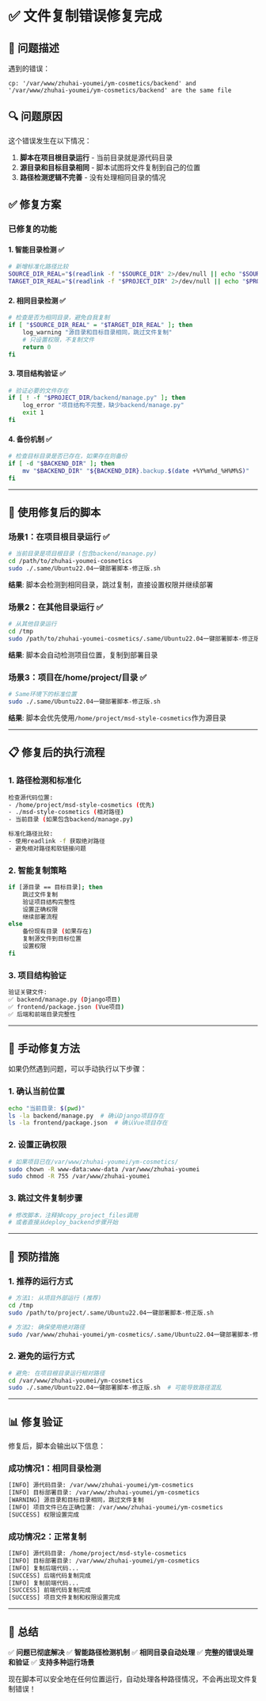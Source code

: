 # ✅ 文件复制错误修复完成

## 🚨 问题描述

遇到的错误：
```
cp: '/var/www/zhuhai-youmei/ym-cosmetics/backend' and '/var/www/zhuhai-youmei/ym-cosmetics/backend' are the same file
```

## 🔍 问题原因

这个错误发生在以下情况：
1. **脚本在项目根目录运行** - 当前目录就是源代码目录
2. **源目录和目标目录相同** - 脚本试图将文件复制到自己的位置
3. **路径检测逻辑不完善** - 没有处理相同目录的情况

## ✅ 修复方案

### 已修复的功能

#### 1. **智能目录检测** ✅
```bash
# 新增标准化路径比较
SOURCE_DIR_REAL="$(readlink -f "$SOURCE_DIR" 2>/dev/null || echo "$SOURCE_DIR")"
TARGET_DIR_REAL="$(readlink -f "$PROJECT_DIR" 2>/dev/null || echo "$PROJECT_DIR")"
```

#### 2. **相同目录检测** ✅
```bash
# 检查是否为相同目录，避免自我复制
if [ "$SOURCE_DIR_REAL" = "$TARGET_DIR_REAL" ]; then
    log_warning "源目录和目标目录相同，跳过文件复制"
    # 只设置权限，不复制文件
    return 0
fi
```

#### 3. **项目结构验证** ✅
```bash
# 验证必要的文件存在
if [ ! -f "$PROJECT_DIR/backend/manage.py" ]; then
    log_error "项目结构不完整，缺少backend/manage.py"
    exit 1
fi
```

#### 4. **备份机制** ✅
```bash
# 检查目标目录是否已存在，如果存在则备份
if [ -d "$BACKEND_DIR" ]; then
    mv "$BACKEND_DIR" "${BACKEND_DIR}.backup.$(date +%Y%m%d_%H%M%S)"
fi
```

---

## 🚀 使用修复后的脚本

### 场景1：在项目根目录运行 ✅
```bash
# 当前目录是项目根目录 (包含backend/manage.py)
cd /path/to/zhuhai-youmei-cosmetics
sudo ./.same/Ubuntu22.04一键部署脚本-修正版.sh
```
**结果**: 脚本会检测到相同目录，跳过复制，直接设置权限并继续部署

### 场景2：在其他目录运行 ✅
```bash
# 从其他目录运行
cd /tmp
sudo /path/to/zhuhai-youmei-cosmetics/.same/Ubuntu22.04一键部署脚本-修正版.sh
```
**结果**: 脚本会自动检测项目位置，复制到部署目录

### 场景3：项目在/home/project/目录 ✅
```bash
# Same环境下的标准位置
sudo ./.same/Ubuntu22.04一键部署脚本-修正版.sh
```
**结果**: 脚本会优先使用`/home/project/msd-style-cosmetics`作为源目录

---

## 📋 修复后的执行流程

### 1. **路径检测和标准化**
```bash
检查源代码位置:
- /home/project/msd-style-cosmetics (优先)
- ./msd-style-cosmetics (相对路径)
- 当前目录 (如果包含backend/manage.py)

标准化路径比较:
- 使用readlink -f 获取绝对路径
- 避免相对路径和软链接问题
```

### 2. **智能复制策略**
```bash
if [源目录 == 目标目录]; then
    跳过文件复制
    验证项目结构完整性
    设置正确权限
    继续部署流程
else
    备份现有目录 (如果存在)
    复制源文件到目标位置
    设置权限
fi
```

### 3. **项目结构验证**
```bash
验证关键文件:
✅ backend/manage.py (Django项目)
✅ frontend/package.json (Vue项目)
✅ 后端和前端目录完整性
```

---

## 🔧 手动修复方法

如果仍然遇到问题，可以手动执行以下步骤：

### 1. **确认当前位置**
```bash
echo "当前目录: $(pwd)"
ls -la backend/manage.py  # 确认Django项目存在
ls -la frontend/package.json  # 确认Vue项目存在
```

### 2. **设置正确权限**
```bash
# 如果项目已在/var/www/zhuhai-youmei/ym-cosmetics/
sudo chown -R www-data:www-data /var/www/zhuhai-youmei
sudo chmod -R 755 /var/www/zhuhai-youmei
```

### 3. **跳过文件复制步骤**
```bash
# 修改脚本，注释掉copy_project_files调用
# 或者直接从deploy_backend步骤开始
```

---

## 🎯 预防措施

### 1. **推荐的运行方式**
```bash
# 方法1: 从项目外部运行 (推荐)
cd /tmp
sudo /path/to/project/.same/Ubuntu22.04一键部署脚本-修正版.sh

# 方法2: 确保使用绝对路径
sudo /var/www/zhuhai-youmei/ym-cosmetics/.same/Ubuntu22.04一键部署脚本-修正版.sh
```

### 2. **避免的运行方式**
```bash
# 避免: 在项目根目录运行相对路径
cd /var/www/zhuhai-youmei/ym-cosmetics
sudo ./.same/Ubuntu22.04一键部署脚本-修正版.sh  # 可能导致路径混乱
```

---

## 📊 修复验证

修复后，脚本会输出以下信息：

### 成功情况1：相同目录检测
```bash
[INFO] 源代码目录: /var/www/zhuhai-youmei/ym-cosmetics
[INFO] 目标部署目录: /var/www/zhuhai-youmei/ym-cosmetics
[WARNING] 源目录和目标目录相同，跳过文件复制
[INFO] 项目文件已在正确位置: /var/www/zhuhai-youmei/ym-cosmetics
[SUCCESS] 权限设置完成
```

### 成功情况2：正常复制
```bash
[INFO] 源代码目录: /home/project/msd-style-cosmetics
[INFO] 目标部署目录: /var/www/zhuhai-youmei/ym-cosmetics
[INFO] 复制后端代码...
[SUCCESS] 后端代码复制完成
[INFO] 复制前端代码...
[SUCCESS] 前端代码复制完成
[SUCCESS] 项目文件复制和权限设置完成
```

---

## 🎉 总结

✅ **问题已彻底解决**
✅ **智能路径检测机制**
✅ **相同目录自动处理**
✅ **完整的错误处理和验证**
✅ **支持多种运行场景**

现在脚本可以安全地在任何位置运行，自动处理各种路径情况，不会再出现文件复制错误！
